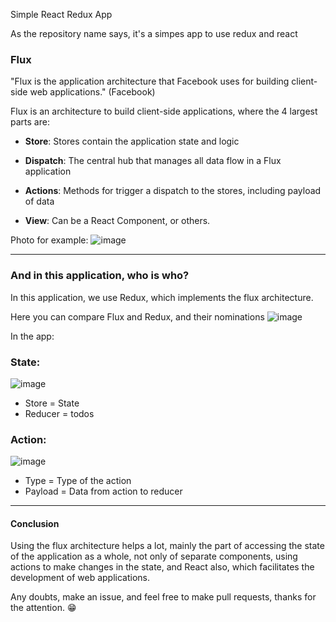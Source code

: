 Simple React Redux App

As the repository name says, it's a simpes app to use redux and react

### Flux

"Flux is the application architecture that Facebook uses for building client-side web applications." (Facebook)

Flux is an architecture to build client-side applications, where the 4 largest parts are:

- **Store**: Stores contain the application state and logic

- **Dispatch**: The central hub that manages all data flow in a Flux application

- **Actions**: Methods for trigger a dispatch to the stores, including payload of data

- **View**: Can be a React Component, or others.

Photo for example:
![image](https://user-images.githubusercontent.com/31391753/54871595-6d41b780-4d95-11e9-87b6-fd61f95b88c7.png)

---

### And in this application, who is who?

In this application, we use Redux, which implements the flux architecture.

Here you can compare Flux and Redux, and their nominations
![image](https://user-images.githubusercontent.com/31391753/54871696-4dab8e80-4d97-11e9-913a-fca07efc6b61.png)

In the app:

### **State**:

![image](https://user-images.githubusercontent.com/31391753/54871719-de826a00-4d97-11e9-8a88-5958b7dbb706.png)

- Store = State
- Reducer = todos

### **Action**:

![image](https://user-images.githubusercontent.com/31391753/54871756-4769e200-4d98-11e9-8c93-9fdcf2cfc3bc.png)

- Type = Type of the action
- Payload = Data from action to reducer

---

#### Conclusion

Using the flux architecture helps a lot, mainly the part of accessing the state of the application as a whole, not only of separate components, using actions to make changes in the state, and React also, which facilitates the development of web applications.

Any doubts, make an issue, and feel free to make pull requests, thanks for the attention. :grin:
